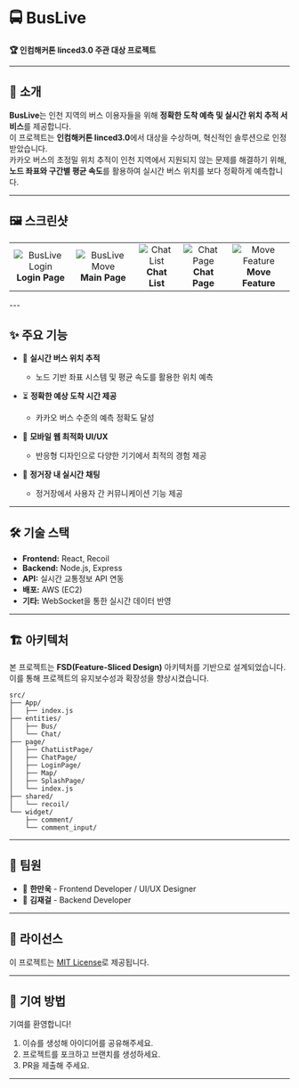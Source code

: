 # 🚍 BusLive

**🏆 인컴해커톤 linced3.0 주관 대상 프로젝트**

---

## 📖 소개

**BusLive**는 인천 지역의 버스 이용자들을 위해 **정확한 도착 예측 및 실시간 위치 추적 서비스**를 제공합니다.  
이 프로젝트는 **인컴해커톤 linced3.0**에서 대상을 수상하며, 혁신적인 솔루션으로 인정받았습니다.  
카카오 버스의 초정밀 위치 추적이 인천 지역에서 지원되지 않는 문제를 해결하기 위해,  
**노드 좌표와 구간별 평균 속도**를 활용하여 실시간 버스 위치를 보다 정확하게 예측합니다.

---

## 🖼 스크린샷

<table class="screenshot-table" align="center">
  <tr>
    <td align="center">
      <img src="./docs/Login.png" alt="BusLive Login"/>
      <br><b>Login Page</b>
    </td>
    <td align="center">
      <img src="./docs/move.gif" alt="BusLive Move"/>
      <br><b>Main Page</b>
    </td>
    <td align="center">
      <img src="./docs/chatListPage.png" alt="Chat List"/>
      <br><b>Chat List</b>
    </td>
    <td align="center">
      <img src="./docs/chatPage.png" alt="Chat Page"/>
      <br><b>Chat Page</b>
    </td>
    <td align="center">
      <img src="./docs/move_small.gif" alt="Move Feature"/>
      <br><b>Move Feature</b>
    </td>
  </tr>
</table>
---

## ✨ 주요 기능

- 🚌 **실시간 버스 위치 추적**

  - 노드 기반 좌표 시스템 및 평균 속도를 활용한 위치 예측

- ⏳ **정확한 예상 도착 시간 제공**

  - 카카오 버스 수준의 예측 정확도 달성

- 📲 **모바일 웹 최적화 UI/UX**

  - 반응형 디자인으로 다양한 기기에서 최적의 경험 제공

- 💬 **정거장 내 실시간 채팅**
  - 정거장에서 사용자 간 커뮤니케이션 기능 제공

---

## 🛠 기술 스택

- **Frontend:** React, Recoil
- **Backend:** Node.js, Express
- **API:** 실시간 교통정보 API 연동
- **배포:** AWS (EC2)
- **기타:** WebSocket을 통한 실시간 데이터 반영

---

## 🏗 아키텍처

본 프로젝트는 **FSD(Feature-Sliced Design)** 아키텍처를 기반으로 설계되었습니다.  
이를 통해 프로젝트의 유지보수성과 확장성을 향상시켰습니다.

```
src/
├── App/
│   ├── index.js
├── entities/
│   ├── Bus/
│   └── Chat/
├── page/
│   ├── ChatListPage/
│   ├── ChatPage/
│   ├── LoginPage/
│   ├── Map/
│   ├── SplashPage/
│   └── index.js
├── shared/
│   └── recoil/
└── widget/
    ├── comment/
    └── comment_input/
```

---

## 👥 팀원

- 👤 **한만욱** - Frontend Developer / UI/UX Designer
- 👤 **김재걸** - Backend Developer

---

## 📝 라이선스

이 프로젝트는 [MIT License](LICENSE)로 제공됩니다.

---

## 🤝 기여 방법

기여를 환영합니다!

1. 이슈를 생성해 아이디어를 공유해주세요.
2. 프로젝트를 포크하고 브랜치를 생성하세요.
3. PR을 제출해 주세요.

---
